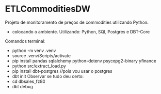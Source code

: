 # ETLCommoditiesDW
Projeto de monitoramento de preços de commodities utilizando Python.
- colocando o ambiente.
Utilizando: Python, SQl, Postgres e DBT-Core

Comandos terminal:
- python -m venv .venv
- source .venv/Scripts/activate
- pip install pandas sqlalchemy python-dotenv psycopg2-binary yfinance
- python src/extract_load.py
- pip install dbt-postgres //pois vou usar o postgres
- dbt init
Observar se tudo deu certo:
- cd dbsales_fz80
- dbt debug